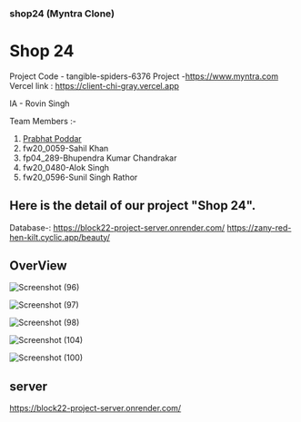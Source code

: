 

### shop24  (Myntra Clone)


# Shop 24

Project Code - tangible-spiders-6376
Project -https://www.myntra.com
Vercel link : https://client-chi-gray.vercel.app

IA - Rovin Singh 

Team Members :-
1. <a href="#"> Prabhat Poddar</a>
2. fw20_0059-Sahil Khan
3. fp04_289-Bhupendra Kumar Chandrakar
4. fw20_0480-Alok Singh
5. fw20_0596-Sunil Singh Rathor
## Here is the detail of our project "Shop 24".

Database-:
https://block22-project-server.onrender.com/
https://zany-red-hen-kilt.cyclic.app/beauty/




##  OverView


![Screenshot (96)](https://user-images.githubusercontent.com/107742899/212706400-351356f7-526e-4900-bddb-3f19f568b3f5.png)


![Screenshot (97)](https://user-images.githubusercontent.com/107742899/212706448-345e7e3a-580b-483f-a2e0-61ba5ff9e4b3.png)

![Screenshot (98)](https://user-images.githubusercontent.com/107742899/212706458-0cddd31b-c831-4733-9061-a2c247182659.png)

![Screenshot (104)](https://user-images.githubusercontent.com/107742899/213986482-3a5c86f1-bde2-4a9c-9673-e103c3b4ff3b.png)

![Screenshot (100)](https://user-images.githubusercontent.com/107742899/212706511-26e82fd8-5ae4-4545-95e9-cc7f3abbeb0b.png)













## server

https://block22-project-server.onrender.com/
